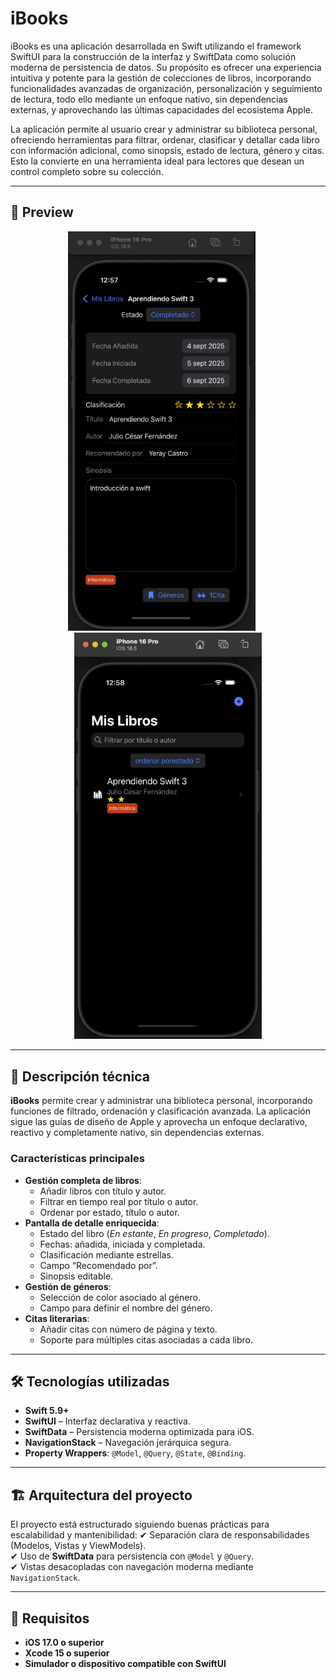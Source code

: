 
# iBooks

iBooks es una aplicación desarrollada en Swift utilizando el framework SwiftUI para la construcción de la interfaz y SwiftData como solución moderna de persistencia de datos. Su propósito es ofrecer una experiencia intuitiva y potente para la gestión de colecciones de libros, incorporando funcionalidades avanzadas de organización, personalización y seguimiento de lectura, todo ello mediante un enfoque nativo, sin dependencias externas, y aprovechando las últimas capacidades del ecosistema Apple.

La aplicación permite al usuario crear y administrar su biblioteca personal, ofreciendo herramientas para filtrar, ordenar, clasificar y detallar cada libro con información adicional, como sinopsis, estado de lectura, género y citas. Esto la convierte en una herramienta ideal para lectores que desean un control completo sobre su colección.

---

## 📸 Preview

<p align="center">
  <img src="Assets/Detalle.png" alt="Detalle del libro" width="300" style="margin-right: 20px;"/>
  <img src="Assets/Inicio.png" alt="Lista de libros" width="300"/>
</p>

---

## 🧐 Descripción técnica

**iBooks** permite crear y administrar una biblioteca personal, incorporando funciones de filtrado, ordenación y clasificación avanzada. La aplicación sigue las guías de diseño de Apple y aprovecha un enfoque declarativo, reactivo y completamente nativo, sin dependencias externas.

### **Características principales**
- **Gestión completa de libros**:
  - Añadir libros con título y autor.
  - Filtrar en tiempo real por título o autor.
  - Ordenar por estado, título o autor.
- **Pantalla de detalle enriquecida**:
  - Estado del libro (*En estante*, *En progreso*, *Completado*).
  - Fechas: añadida, iniciada y completada.
  - Clasificación mediante estrellas.
  - Campo “Recomendado por”.
  - Sinopsis editable.
- **Gestión de géneros**:
  - Selección de color asociado al género.
  - Campo para definir el nombre del género.
- **Citas literarias**:
  - Añadir citas con número de página y texto.
  - Soporte para múltiples citas asociadas a cada libro.

---

## 🛠 Tecnologías utilizadas

- **Swift 5.9+**
- **SwiftUI** – Interfaz declarativa y reactiva.
- **SwiftData** – Persistencia moderna optimizada para iOS.
- **NavigationStack** – Navegación jerárquica segura.
- **Property Wrappers**: `@Model`, `@Query`, `@State`, `@Binding`.

---

## 🏗 Arquitectura del proyecto

El proyecto está estructurado siguiendo buenas prácticas para escalabilidad y mantenibilidad:
✔ Separación clara de responsabilidades (Modelos, Vistas y ViewModels).  
✔ Uso de **SwiftData** para persistencia con `@Model` y `@Query`.  
✔ Vistas desacopladas con navegación moderna mediante `NavigationStack`.  

---

## 📱 Requisitos

- **iOS 17.0 o superior**
- **Xcode 15 o superior**
- **Simulador o dispositivo compatible con SwiftUI**

